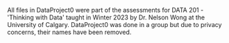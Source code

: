All files in DataProject0 were part of the assessments for  DATA 201 - 'Thinking with Data' taught in Winter 2023 by Dr. Nelson Wong at the University of Calgary.
DataProject0 was done in a group but due to privacy concerns, their names have been removed.

